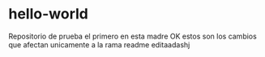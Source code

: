 # hello-world
Repositorio de prueba el primero en esta madre
OK estos son los cambios que afectan unicamente a la rama readme editaadashj
